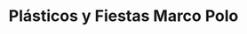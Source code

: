 ---
title: "Plásticos y Fiestas Marco Polo"
url: /guayaquil/plasticos-y-fiestas-marco-polo/
shop: Partyzubehör
---